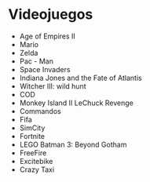 # Videojuegos

* Age of Empires II
* Mario
* Zelda
* Pac - Man
* Space Invaders
* Indiana Jones and the Fate of Atlantis
* Witcher III: wild hunt
* COD
* Monkey Island II LeChuck Revenge
* Commandos
* Fifa
* SimCity 
* Fortnite 
* LEGO Batman 3: Beyond Gotham
* FreeFire
* Excitebike
* Crazy Taxi
